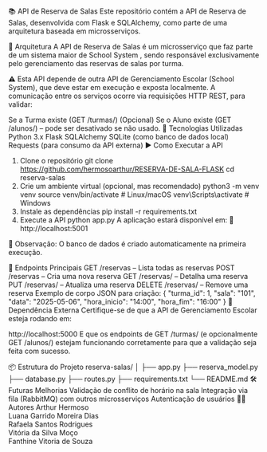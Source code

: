 📚 API de Reserva de Salas
Este repositório contém a API de Reserva de Salas, desenvolvida com Flask e SQLAlchemy, como parte de uma arquitetura baseada em microsserviços.

🧩 Arquitetura
A API de Reserva de Salas é um microsserviço que faz parte de um sistema maior de School System , sendo responsável exclusivamente pelo gerenciamento das reservas de salas por turma.

⚠️ Esta API depende de outra API de Gerenciamento Escolar (School System), que deve estar em execução e exposta localmente. A comunicação entre os serviços ocorre via requisições HTTP REST, para validar:

Se a Turma existe (GET /turmas/<id>)
(Opcional) Se o Aluno existe (GET /alunos/<id>) – pode ser desativado se não usado.
🚀 Tecnologias Utilizadas
Python 3.x
Flask
SQLAlchemy
SQLite (como banco de dados local)
Requests (para consumo da API externa)
▶️ Como Executar a API
1. Clone o repositório
git clone https://github.com/hermosoarthur/RESERVA-DE-SALA-FLASK
cd reserva-salas
2. Crie um ambiente virtual (opcional, mas recomendado)
python3 -m venv venv
source venv/bin/activate  # Linux/macOS
venv\Scripts\activate     # Windows
3. Instale as dependências
pip install -r requirements.txt
4. Execute a API
python app.py
A aplicação estará disponível em: 📍 http://localhost:5001

📝 Observação: O banco de dados é criado automaticamente na primeira execução.

📡 Endpoints Principais
GET /reservas – Lista todas as reservas
POST /reservas – Cria uma nova reserva
GET /reservas/<id> – Detalha uma reserva
PUT /reservas/<id> – Atualiza uma reserva
DELETE /reservas/<id> – Remove uma reserva
Exemplo de corpo JSON para criação:
{
  "turma_id": 1,
  "sala": "101",
  "data": "2025-05-06",
  "hora_inicio": "14:00",
  "hora_fim": "16:00"
}
🔗 Dependência Externa
Certifique-se de que a API de Gerenciamento Escolar esteja rodando em:

http://localhost:5000
E que os endpoints de GET /turmas/<id> (e opcionalmente GET /alunos/<id>) estejam funcionando corretamente para que a validação seja feita com sucesso.

📦 Estrutura do Projeto
reserva-salas/
│
├── app.py
├── reserva_model.py
├── database.py
├── routes.py
├── requirements.txt
└── README.md
🛠️ Futuras Melhorias
Validação de conflito de horário na sala
Integração via fila (RabbitMQ) com outros microsserviços
Autenticação de usuários
🧑‍💻 Autores
Arthur Hermoso           
Luana Garrido Moreira Dias   
Rafaela Santos Rodrigues         
Vitória da Silva Moço          
Fanthine Vitoria de Souza  